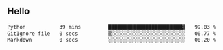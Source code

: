## Hello
<!--START_SECTION:waka-->

```txt
Python           39 mins         ████████████████████████▓   99.03 %
GitIgnore file   0 secs          ▒░░░░░░░░░░░░░░░░░░░░░░░░   00.77 %
Markdown         0 secs          ░░░░░░░░░░░░░░░░░░░░░░░░░   00.20 %
```

<!--END_SECTION:waka-->
